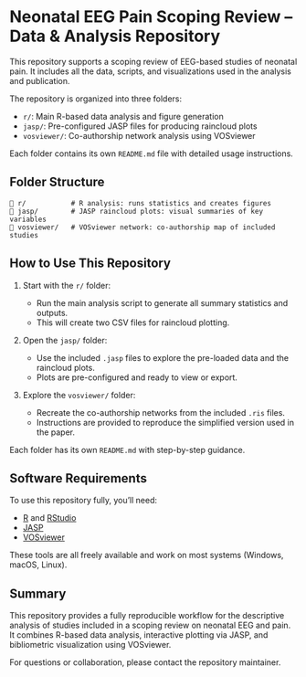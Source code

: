 
# Neonatal EEG Pain Scoping Review – Data & Analysis Repository

This repository supports a scoping review of EEG-based studies of neonatal pain. It includes all the data, scripts, and visualizations used in the analysis and publication.

The repository is organized into three folders:
- `r/`: Main R-based data analysis and figure generation
- `jasp/`: Pre-configured JASP files for producing raincloud plots
- `vosviewer/`: Co-authorship network analysis using VOSviewer

Each folder contains its own `README.md` file with detailed usage instructions.

## Folder Structure

```
📁 r/           # R analysis: runs statistics and creates figures
📁 jasp/        # JASP raincloud plots: visual summaries of key variables
📁 vosviewer/   # VOSviewer network: co-authorship map of included studies
```

## How to Use This Repository

1. Start with the `r/` folder:
   - Run the main analysis script to generate all summary statistics and outputs.
   - This will create two CSV files for raincloud plotting.

2. Open the `jasp/` folder:
   - Use the included `.jasp` files to explore the pre-loaded data and the raincloud plots.
   - Plots are pre-configured and ready to view or export.

3. Explore the `vosviewer/` folder:
   - Recreate the co-authorship networks from the included `.ris` files.
   - Instructions are provided to reproduce the simplified version used in the paper.

Each folder has its own `README.md` with step-by-step guidance.

## Software Requirements

To use this repository fully, you’ll need:

- [R](https://www.r-project.org/) and [RStudio](https://posit.co/downloads/)  
- [JASP](https://jasp-stats.org/)  
- [VOSviewer](https://www.vosviewer.com/)

These tools are all freely available and work on most systems (Windows, macOS, Linux).

## Summary

This repository provides a fully reproducible workflow for the descriptive analysis of studies included in a scoping review on neonatal EEG and pain. It combines R-based data analysis, interactive plotting via JASP, and bibliometric visualization using VOSviewer.

For questions or collaboration, please contact the repository maintainer.
